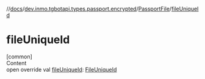 //[docs](../../../index.md)/[dev.inmo.tgbotapi.types.passport.encrypted](../index.md)/[PassportFile](index.md)/[fileUniqueId](file-unique-id.md)



# fileUniqueId  
[common]  
Content  
open override val [fileUniqueId](file-unique-id.md): [FileUniqueId](../../dev.inmo.tgbotapi.types/index.md#%5Bdev.inmo.tgbotapi.types%2FFileUniqueId%2F%2F%2FPointingToDeclaration%2F%5D%2FClasslikes%2F625018081)  




